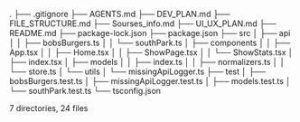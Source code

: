 .
├── .gitignore
├── AGENTS.md
├── DEV_PLAN.md
├── FILE_STRUCTURE.md
├── Sourses_info.md
├── UI_UX_PLAN.md
├── README.md
├── package-lock.json
├── package.json
├── src
│   ├── api
│   │   ├── bobsBurgers.ts
│   │   └── southPark.ts
│   ├── components
│   │   ├── App.tsx
│   │   ├── Home.tsx
│   │   ├── ShowPage.tsx
│   │   └── ShowStats.tsx
│   ├── index.tsx
│   ├── models
│   │   ├── index.ts
│   │   ├── normalizers.ts
│   │   └── store.ts
│   └── utils
│       └── missingApiLogger.ts
├── test
│   ├── bobsBurgers.test.ts
│   ├── missingApiLogger.test.ts
│   ├── models.test.ts
│   └── southPark.test.ts
└── tsconfig.json

7 directories, 24 files

